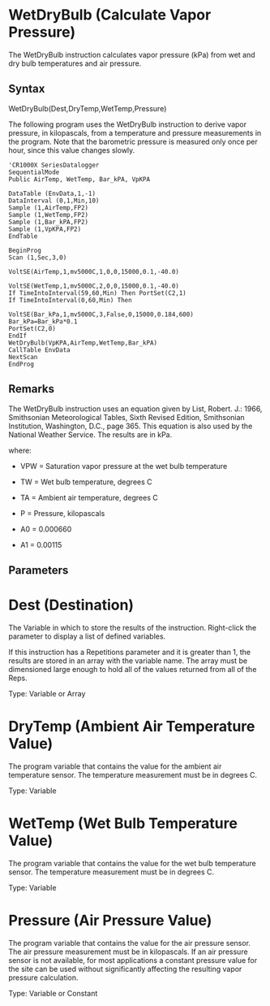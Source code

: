 # WetDryBulb (Calculate Vapor Pressure)

The WetDryBulb instruction calculates vapor pressure (kPa) from wet and dry bulb temperatures and air pressure.

## Syntax

WetDryBulb(Dest,DryTemp,WetTemp,Pressure)

The following program uses the WetDryBulb instruction to derive vapor pressure, in kilopascals, from a temperature and pressure measurements in the program. Note that the barometric pressure is measured only once per hour, since this value changes slowly.

```
'CR1000X SeriesDatalogger
SequentialMode
Public AirTemp, WetTemp, Bar_kPA, VpKPA

DataTable (EnvData,1,-1)
DataInterval (0,1,Min,10)
Sample (1,AirTemp,FP2)
Sample (1,WetTemp,FP2)
Sample (1,Bar_kPA,FP2)
Sample (1,VpKPA,FP2)
EndTable

BeginProg
Scan (1,Sec,3,0)

VoltSE(AirTemp,1,mv5000C,1,0,0,15000,0.1,-40.0)

VoltSE(WetTemp,1,mv5000C,2,0,0,15000,0.1,-40.0)
If TimeIntoInterval(59,60,Min) Then PortSet(C2,1)
If TimeIntoInterval(0,60,Min) Then

VoltSE(Bar_kPa,1,mv5000C,3,False,0,15000,0.184,600)
Bar_kPa=Bar_kPa*0.1
PortSet(C2,0)
EndIf
WetDryBulb(VpKPA,AirTemp,WetTemp,Bar_kPA)
CallTable EnvData
NextScan
EndProg
```

## Remarks

The WetDryBulb instruction uses an equation given by List, Robert. J.: 1966, Smithsonian Meteorological Tables, Sixth Revised Edition, Smithsonian Institution, Washington, D.C., page 365. This equation is also used by the National Weather Service. The results are in kPa.

where:

- VPW = Saturation vapor pressure at the wet bulb temperature

- TW = Wet bulb temperature, degrees C

- TA = Ambient air temperature, degrees C

- P = Pressure, kilopascals

- A0 = 0.000660

- A1 = 0.00115

## Parameters

# Dest (Destination)

The Variable in which to store the results of the instruction. Right-click the parameter to display a list of defined variables.

If this instruction has a Repetitions parameter and it is greater than 1, the results are stored in an array with the variable name. The array must be dimensioned large enough to hold all of the values returned from all of the Reps.

Type: Variable or Array

# DryTemp (Ambient Air Temperature Value)

The program variable that contains the value for the ambient air temperature sensor. The temperature measurement must be in degrees C.

Type: Variable

# WetTemp (Wet Bulb Temperature Value)

The program variable that contains the value for the wet bulb temperature sensor. The temperature measurement must be in degrees C.

Type: Variable

# Pressure (Air Pressure Value)

The program variable that contains the value for the air pressure sensor. The air pressure measurement must be in kilopascals. If an air pressure sensor is not available, for most applications a constant pressure value for the site can be used without significantly affecting the resulting vapor pressure calculation.

Type: Variable or Constant
